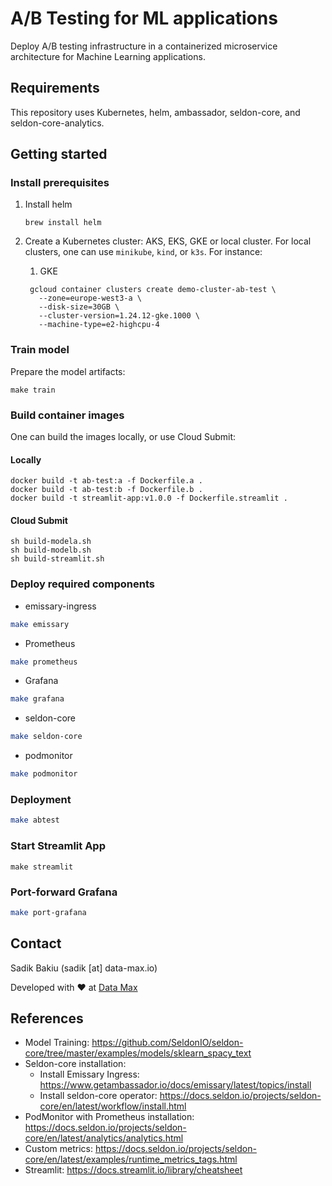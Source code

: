 # A/B Testing for ML applications
Deploy A/B testing infrastructure in a containerized microservice 
architecture for Machine Learning applications.

## Requirements

This repository uses Kubernetes, helm, ambassador, seldon-core, and seldon-core-analytics.

## Getting started

### Install prerequisites

1. Install helm
    ```
    brew install helm
    ```

2. Create a Kubernetes cluster: AKS, EKS, GKE or local cluster. For local clusters, one can use `minikube`, `kind`, or `k3s`. For instance:
   1. GKE
   ```shell
    gcloud container clusters create demo-cluster-ab-test \
      --zone=europe-west3-a \
      --disk-size=30GB \
      --cluster-version=1.24.12-gke.1000 \
      --machine-type=e2-highcpu-4
   ```

### Train model
Prepare the model artifacts:
```
make train
```

### Build container images
One can build the images locally, or use Cloud Submit:
#### Locally
```
docker build -t ab-test:a -f Dockerfile.a .
docker build -t ab-test:b -f Dockerfile.b .
docker build -t streamlit-app:v1.0.0 -f Dockerfile.streamlit .
```

#### Cloud Submit
```shell
sh build-modela.sh
sh build-modelb.sh
sh build-streamlit.sh
```

### Deploy required components
* emissary-ingress
```bash
make emissary
```

* Prometheus
```bash
make prometheus
```

* Grafana
```bash
make grafana
```

* seldon-core
```bash
make seldon-core
```

* podmonitor
```bash
make podmonitor
```

### Deployment
```bash
make abtest
```

### Start Streamlit App
```shell
make streamlit
```

### Port-forward Grafana
```bash
make port-grafana
```

## Contact

Sadik Bakiu (sadik [at] data-max.io)

Developed with ❤ at [Data Max](https://www.data-max.io/)

## References

* Model Training: https://github.com/SeldonIO/seldon-core/tree/master/examples/models/sklearn_spacy_text
* Seldon-core installation: 
  * Install Emissary Ingress: https://www.getambassador.io/docs/emissary/latest/topics/install
  * Install seldon-core operator: https://docs.seldon.io/projects/seldon-core/en/latest/workflow/install.html
* PodMonitor with Prometheus installation: https://docs.seldon.io/projects/seldon-core/en/latest/analytics/analytics.html
* Custom metrics: https://docs.seldon.io/projects/seldon-core/en/latest/examples/runtime_metrics_tags.html
* Streamlit: https://docs.streamlit.io/library/cheatsheet
